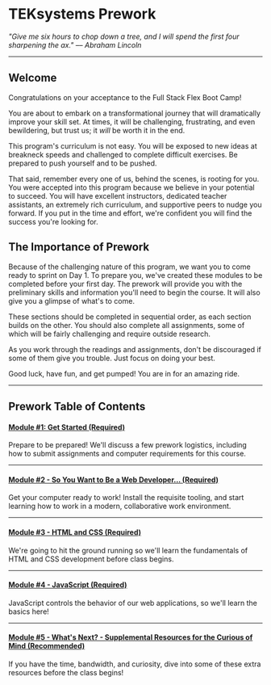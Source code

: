 # TEKsystems Prework

_"Give me six hours to chop down a tree, and I will spend the first four sharpening the ax."  –– Abraham Lincoln_

---

## Welcome

Congratulations on your acceptance to the Full Stack Flex Boot Camp!

You are about to embark on a transformational journey that will dramatically improve your skill set. At times, it will be challenging, frustrating, and even bewildering, but trust us; it *will* be worth it in the end.

This program's curriculum is not easy. You will be exposed to new ideas at breakneck speeds and challenged to complete difficult exercises. Be prepared to push yourself and to be pushed.

That said, remember every one of us, behind the scenes, is rooting for you. You were accepted into this program because we believe in your potential to succeed. You will have excellent instructors, dedicated teacher assistants, an extremely rich curriculum, and supportive peers to nudge you forward. If you put in the time and effort, we're confident you will find the success you're looking for.

## The Importance of Prework

Because of the challenging nature of this program, we want you to come ready to sprint on Day 1. To prepare you, we've created these modules to be completed before your first day. The prework will provide you with the preliminary skills and information you'll need to begin the course. It will also give you a glimpse of what's to come. 

These sections should be completed in sequential order, as each section builds on the other. You should also complete all assignments, some of which will be fairly challenging and require outside research. 

As you work through the readings and assignments, don't be discouraged if some of them give you trouble. Just focus on doing your best. 

Good luck, have fun, and get pumped! You are in for an amazing ride.

---

## Prework Table of Contents

#### [Module \#1: Get Started \(Required\)](modules/chapter1)

Prepare to be prepared! We'll discuss a few prework logistics, including how to submit assignments and computer requirements for this course.

---

#### [Module \#2 -  So You Want to Be a Web Developer... \(Required\)](modules/chapter2)

Get your computer ready to work! Install the requisite tooling, and start learning how to work in a modern, collaborative work environment.

---

#### [Module \#3 - HTML and CSS \(Required\)](modules/chapter3)

We're going to hit the ground running so we'll learn the fundamentals of HTML and CSS development before class begins.

---

#### [Module \#4 - JavaScript \(Required\)](modules/chapter4)

JavaScript controls the behavior of our web applications, so we'll learn the basics here! 

---

#### [Module \#5 - What's Next? - Supplemental Resources for the Curious of Mind \(Recommended\)](modules/chapter5)

If you have the time, bandwidth, and curiosity, dive into some of these extra resources before the class begins!
